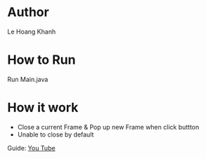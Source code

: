 # Author

Le Hoang Khanh

# How to Run

Run Main.java

# How it work

- Close a current Frame & Pop up new Frame when click buttton
- Unable to close by default

Guide: [You Tube](https://youtu.be/HgkBvwgciB4?si=tcXe9RsPdnMXXwBE)
